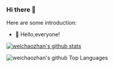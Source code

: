 ### Hi there 👋

Here are some introduction:

- 🔭  Hello,everyone!


[![weichaozhan's github stats](https://github-readme-stats.vercel.app/api?username=weichaozhan&hide=contribs,prs,issues&hide_title=true&show_icons=true&theme=slateorange&show_owner=true&count_private=true&include_all_commits=false)](https://github.com/weichaozhan/weichaozhan)

![weichaozhan's github Top Languages](https://github-readme-stats.vercel.app/api/top-langs/?username=weichaozhan&layout=compact&theme=vue&card_width=445&hide_border=true)
